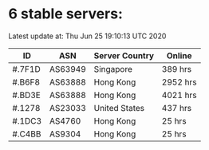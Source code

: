# 6 stable servers:

Latest update at: Thu Jun 25 19:10:13 UTC 2020

| ID | ASN | Server Country | Online |
| -- | --- | -------------- | ------ |
| #.7F1D | AS63949 | Singapore | 389 hrs |
| #.B6F8 | AS63888 | Hong Kong | 2952 hrs |
| #.BD3E | AS63888 | Hong Kong | 4021 hrs |
| #.1278 | AS23033 | United States | 437 hrs |
| #.1DC3 | AS4760 | Hong Kong | 25 hrs |
| #.C4BB | AS9304 | Hong Kong | 25 hrs |


